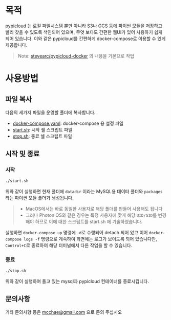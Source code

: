 # 목적

[pypicloud](https://pypicloud.readthedocs.io/en/latest/) 는 로컬 파일시스템 뿐만 아니라 S3나 GCS 등에 파이썬 모듈을 저장하고 빨리 찾을 수 있도록 색인되어 있으며, 무엇 보다도 간편한 웹UI가 있어 사용하기 쉽게 되어 있습니다. 이와 같은 pypicloud를 간편하게 docker-compose로 이용할 수 있게 제공합니다.

> Note: [stevearc/pypicloud-docker](https://github.com/stevearc/pypicloud-docker) 의 내용을 기본으로 작업

# 사용방법

## 파일 복사
다음의 세가지 파일을 운영할 폴더에 복사합니다.
* [docker-compose.yaml](https://github.com/mcchae/docker-pypicloud/blob/main/docker-compose.yaml): docker-compose 용 설정 파일
* [start.sh](https://github.com/mcchae/docker-pypicloud/blob/main/start.sh): 시작 쉘 스크립트 파일
* [stop.sh](https://github.com/mcchae/docker-pypicloud/blob/main/stop.sh): 종료 쉘 스크립트 파일

## 시작 및 종료

### 시작

```sh
./start.sh
```
위와 같이 실행하면 현재 폴더에 `datadir` 이라는 MySQL용 데이터 폴더와 `packages`라는 파이썬 모듈 폴더가 생성됩니다.

> * MacOS에서는 바로 동일한 사용자로 해당 폴더를 만들어 사용해도 됩니다
> * 그러나 Photon OS와 같은 경우는 특정 사용자에 맞게 해당 `UID/GID`를 변경해야 하므로 이에 대한 스크립트를 start.sh 에 기술하였습니다.

실행하면 `docker-compose up` 명령에 `-d`로 수행되어 detach 되어 있고 이어 `docker-compose logs -f` 명령으로 계속하여 화면에는 로그가 보이도록 되어 있습니다만, `Control+C`로 종료하여 해당 터미널에서 다른 작업을 할 수 있습니다. 

### 종료
```sh
./stop.sh
```
위와 같이 실행하여 돌고 있는 mysql과 pypicloud 컨테이너를 종료시킵니다.

## 문의사항
기타 문의사항 등은 mcchae@gmail.com 으로 문의 주십시오
